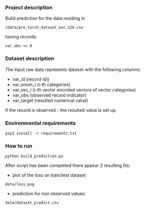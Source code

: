 ### Project description

Build prediction for the data residing in
```
/data/pre_torch_dataset_enc_12m.csv 
```
having records:
```
var_obs == 0
```

### Dataset description
The input raw data represents dataset with the
following columns:
  * var_id (record id))
  * var_enum_i (i-th categories)
  * var_vec_i (i-th vector encoded vectors of vector categories)
  * var_obs (observed record indicator)
  * var_target (resulted numerical value)

If the record is observed - the resulted value is set up.

### Environmental requirements
```console
pip3 install -r requirements.txt
```

### How to run
```console
python build_prediction.py
```

After script has been completed there appear 2 resulting fils:
  * plot of the loss on train/test dataset
  ```console
  data/loss.png
  ```
  * prediction for non observed values:
  ```console
  data/dataset_predict.csv
  ```